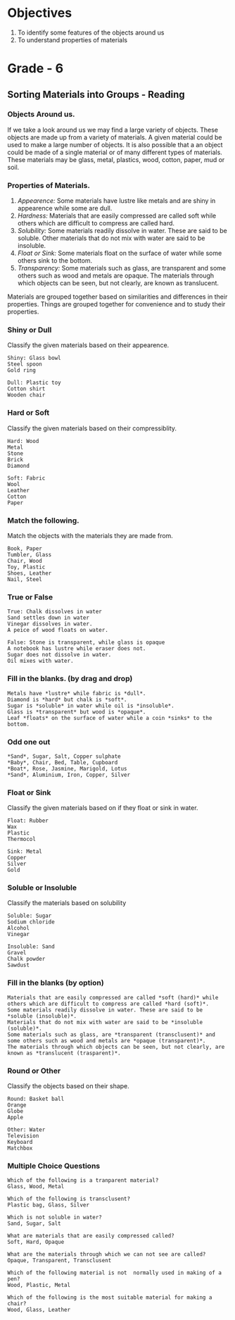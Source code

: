 # Objectives
1. To identify some features of the objects around us
2. To understand properties of materials

# Grade - 6
## Sorting Materials into Groups - Reading
### Objects Around us.
If we take a look around us we may find a large variety of objects. These objects are made up from a variety of materials. A given material could be used to make a large number of objects. It is also possible that a an object could be made of a single material or of many different types of materials. These materials may be glass, metal, plastics, wood, cotton, paper, mud or soil.

### Properties of Materials.
1. *Appearence:* Some materials have lustre like metals and are shiny in appearence while some are dull.
2. *Hardness:* Materials that are easily compressed are called soft while others which are difficult to compress are called hard.
3. *Solubility:* Some materials readily dissolve in water. These are said to be soluble. Other materials that do not mix with water are said to be insoluble.
4. *Float or Sink:* Some materials float on the surface of water while some others sink to the bottom.
5. *Transparency:* Some materials such as glass, are transparent and some others such as wood and metals are opaque. The materials through which objects can be seen, but not clearly, are known as translucent.

Materials are grouped together based on similarities and differences in their properties. Things are grouped together for convenience and to study their properties.

### Shiny or Dull
Classify the given materials based on their appearence.

```
Shiny: Glass bowl
Steel spoon 
Gold ring 

Dull: Plastic toy
Cotton shirt
Wooden chair
```
### Hard or Soft
Classify the given materials based on their compressiblity.

```
Hard: Wood
Metal
Stone
Brick
Diamond

Soft: Fabric
Wool
Leather
Cotton
Paper
```
### Match the following.
Match the objects with the materials they are made from.
```
Book, Paper
Tumbler, Glass
Chair, Wood
Toy, Plastic
Shoes, Leather
Nail, Steel
```
### True or False
```
True: Chalk dissolves in water 
Sand settles down in water
Vinegar dissolves in water.
A peice of wood floats on water.

False: Stone is transparent, while glass is opaque 
A notebook has lustre while eraser does not.
Sugar does not dissolve in water.
Oil mixes with water.
```
### Fill in the blanks. (by drag and drop)
```
Metals have *lustre* while fabric is *dull*.
Diamond is *hard* but chalk is *soft*.
Sugar is *soluble* in water while oil is *insoluble*.
Glass is *transparent* but wood is *opaque*.
Leaf *floats* on the surface of water while a coin *sinks* to the bottom.
```
### Odd one out
```
*Sand*, Sugar, Salt, Copper sulphate
*Baby*, Chair, Bed, Table, Cupboard
*Boat*, Rose, Jasmine, Marigold, Lotus
*Sand*, Aluminium, Iron, Copper, Silver
```
### Float or Sink
Classify the given materials  based on if they float or sink in water.
```
Float: Rubber
Wax
Plastic
Thermocol

Sink: Metal
Copper
Silver
Gold
```
### Soluble or Insoluble
Classify the materials based on solubility
```
Soluble: Sugar
Sodium chloride
Alcohol
Vinegar

Insoluble: Sand
Gravel
Chalk powder
Sawdust
```
### Fill in the blanks (by option)
```
Materials that are easily compressed are called *soft (hard)* while others which are difficult to compress are called *hard (soft)*.
Some materials readily dissolve in water. These are said to be *soluble (insoluble)*. 
Materials that do not mix with water are said to be *insoluble (soluble)*.
Some materials such as glass, are *transparent (transclusent)* and some others such as wood and metals are *opaque (transparent)*. 
The materials through which objects can be seen, but not clearly, are known as *translucent (trasparent)*.
```
### Round or Other
Classify the objects based on their shape.
```
Round: Basket ball
Orange
Globe
Apple

Other: Water
Television
Keyboard
Matchbox
```
### Multiple Choice Questions
```
Which of the following is a tranparent material?
Glass, Wood, Metal

Which of the following is transclusent?
Plastic bag, Glass, Silver

Which is not soluble in water?
Sand, Sugar, Salt

What are materials that are easily compressed called?
Soft, Hard, Opaque

What are the materials through which we can not see are called?
Opaque, Transparent, Transclusent

Which of the following material is not  normally used in making of a pen?
Wood, Plastic, Metal

Which of the following is the most suitable material for making a chair?
Wood, Glass, Leather
```
